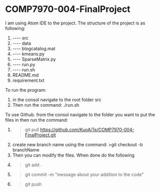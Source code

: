# COMP7970-004-FinalProject
I am using Atom IDE to the project.
The structure of the project is as following:
1) ---- src
2)   ---- data
3)   ---- blogcatalog.mat
4) ---- kmeans.py
5) ---- SparseMatrix.py
6) ---- run.py
7) ---- run.sh
8) README.md
9) requirement.txt

To run the program:
1) in the consol navigate to the root folder src
2) Then run the command:
        ./run.sh

To use Github. from the consol navigate to the folder you want to put the files in then run the command:
1) >git pull https://github.com/KuoAiTe/COMP7970-004-FinalProject.git
2) create new branch name using the command: >git checkout -b branchName
3) Then you can modify the files. When done do the following
4) >git add .
5) >git commit -m "message about your addition to the code"
6) >git push
